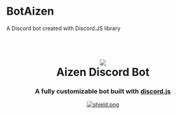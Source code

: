 # BotAizen
A Discord bot created with Discord.JS library


<h1 align="center">
  <br>
  <a href="https://github.com/umerarif01/BotAizen"><img src="https://c4.wallpaperflare.com/wallpaper/186/691/703/bleach-s%C5%8Dsuke-aizen-wallpaper-preview.jpg"></a>
  <br>
  Aizen Discord Bot
  <br>
</h1>

<h3 align=center>A fully customizable bot built with <a href=https://github.com/discordjs/discord.js>discord.js</a></h3>


<div align=center>

  

  <a href="https://github.com/discordjs">
    <img src="https://img.shields.io/badge/discord.js-v12.3.1-blue.svg?logo=npm" alt="shield.png">
  </a>

</div>




